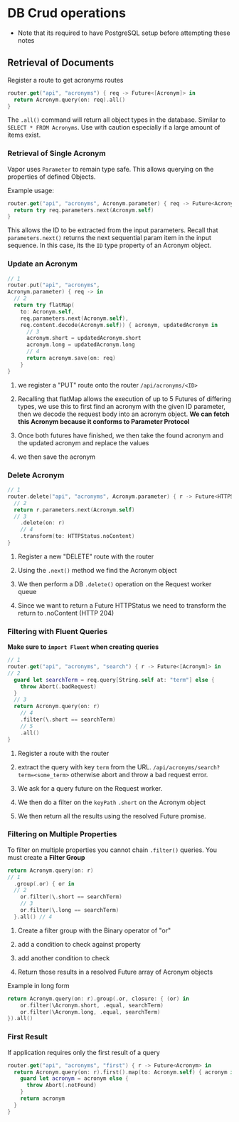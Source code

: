# DB Crud operations

- Note that its required to have PostgreSQL setup before attempting these notes

## Retrieval of Documents

Register a route to get acronyms routes

```Swift
router.get("api", "acronyms") { req -> Future<[Acronym]> in
  return Acronym.query(on: req).all()
}
```

The `.all()` command will return all object types in the database. Similar to `SELECT * FROM Acronyms`. Use with caution especially if a large amount of items exist.

### Retrieval of Single Acronym

Vapor uses `Parameter` to remain type safe. This allows querying on the properties of defined Objects.

Example usage:

```Swift
router.get("api", "acronyms", Acronym.parameter) { req -> Future<Acronym> in
  return try req.parameters.next(Acronym.self)
}
```

This allows the ID to be extracted from the input parameters. Recall that `parameters.next()` returns the next sequential param item in the input sequence. In this case, its the `ID` type property of an Acronym object.

### Update an Acronym

```Swift
// 1
router.put("api", "acronyms",
Acronym.parameter) { req -> in
  // 2
  return try flatMap(
    to: Acronym.self,
    req.parameters.next(Acronym.self),
    req.content.decode(Acronym.self)) { acronym, updatedAcronym in
      // 3
      acronym.short = updatedAcronym.short
      acronym.long = updatedAcronym.long
      // 4
      return acronym.save(on: req)
    }
}
```

1. we register a "PUT" route onto the router `/api/acronyms/<ID>`

2. Recalling that flatMap allows the execution of up to 5 Futures of differing types, we use this to first find an acronym with the given ID parameter, then we decode the request body into an acronym object. **We can fetch this Acronym because it conforms to Parameter Protocol**

3. Once both futures have finished, we then take the found acronym and the updated acronym and replace the values

4. we then save the acronym

### Delete Acronym

```Swift
// 1
router.delete("api", "acronyms", Acronym.parameter) { r -> Future<HTTPStatus> in
  // 2
  return r.parameters.next(Acronym.self)
  // 3
    .delete(on: r)
    // 4
    .transform(to: HTTPStatus.noContent)
}
```

1. Register a new "DELETE" route with the router

2. Using the `.next()` method we find the Acronym object

3. We then perform a DB `.delete()` operation on the Request worker queue

4. Since we want to return a Future HTTPStatus we need to transform the return to .noContent (HTTP 204)

### Filtering with Fluent Queries

**Make sure to `import Fluent` when creating queries**

```Swift
// 1
router.get("api", "acronyms", "search") { r -> Future<[Acronym]> in
// 2
  guard let searchTerm = req.query[String.self at: "term"] else {
    throw Abort(.badRequest)
  }
  // 3
  return Acronym.query(on: r)
    // 4
    .filter(\.short == searchTerm)
    // 5
    .all()
}
```

1. Register a route with the router

2. extract the query with key `term` from the URL. `/api/acronyms/search?term=<some_term>` otherwise abort and throw a bad request error.

3. We ask for a query future on the Request worker.

4. We then do a filter on the `keyPath` `.short` on the Acronym object

5. We then return all the results using the resolved Future promise.

### Filtering on Multiple Properties

To filter on multiple properties you cannot chain `.filter()` queries. You must create a **Filter Group**

```Swift
return Acronym.query(on: r)
// 1
  .group(.or) { or in
  // 2
    or.filter(\.short == searchTerm)
    // 3
    or.filter(\.long == searchTerm)
  }.all() // 4
```

1. Create a filter group with the Binary operator of "or"

2. add a condition to check against property

3. add another condition to check

4. Return those results in a resolved Future array of Acronym objects

Example in long form

```Swift
return Acronym.query(on: r).group(.or, closure: { (or) in
    or.filter(\Acronym.short, .equal, searchTerm)
    or.filter(\Acronym.long, .equal, searchTerm)
}).all()
```

### First Result

If application requires only the first result of a query

```Swift
router.get("api", "acronyms", "first") { r -> Future<Acronym> in
  return Acronym.query(on: r).first().map(to: Acronym.self) { acronym in
    guard let acronym = acronym else {
      throw Abort(.notFound)
    }
    return acronym
  }
}
```
